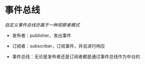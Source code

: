 # 事件总线

*自定义事件总线亦属于一种观察者模式*

- 发布者：publisher，发出事件

- 订阅者：subscriber，订阅事件，并且进行响应

- 事件总线：无论是发布者还是订阅者都是通过事件总线作为中台的